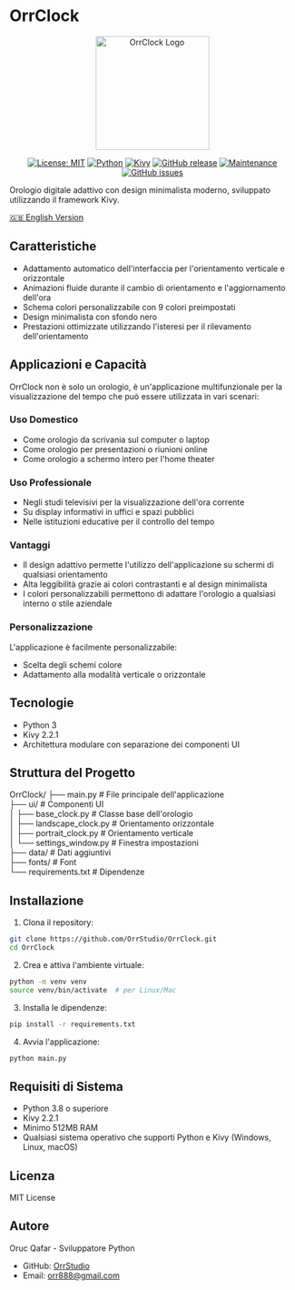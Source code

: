 # OrrClock

<div align="center">
  <img src="https://github.com/user-attachments/assets/83289c8e-472e-44d9-8bc7-eb27bec46763" alt="OrrClock Logo" width="200"/>
</div>

<div align="center">
  
[![License: MIT](https://img.shields.io/badge/License-MIT-yellow.svg)](https://opensource.org/licenses/MIT)
[![Python](https://img.shields.io/badge/Python-3.8%2B-blue)](https://www.python.org/)
[![Kivy](https://img.shields.io/badge/Kivy-2.2.1-brightgreen)](https://kivy.org/)
[![GitHub release](https://img.shields.io/badge/Release-v1.0.0-blue)](https://github.com/OrrStudio/OrrClock/releases)
[![Maintenance](https://img.shields.io/badge/Maintained%3F-yes-green.svg)](https://github.com/OrrStudio/OrrClock/graphs/commit-activity)
[![GitHub issues](https://img.shields.io/github/issues/OrrStudio/OrrClock)](https://github.com/OrrStudio/OrrClock/issues)

</div>

Orologio digitale adattivo con design minimalista moderno, sviluppato utilizzando il framework Kivy.

[🇬🇧 English Version](README.md)

## Caratteristiche

- Adattamento automatico dell'interfaccia per l'orientamento verticale e orizzontale
- Animazioni fluide durante il cambio di orientamento e l'aggiornamento dell'ora
- Schema colori personalizzabile con 9 colori preimpostati
- Design minimalista con sfondo nero
- Prestazioni ottimizzate utilizzando l'isteresi per il rilevamento dell'orientamento

## Applicazioni e Capacità

OrrClock non è solo un orologio, è un'applicazione multifunzionale per la visualizzazione del tempo che può essere utilizzata in vari scenari:

### Uso Domestico
- Come orologio da scrivania sul computer o laptop
- Come orologio per presentazioni o riunioni online
- Come orologio a schermo intero per l'home theater

### Uso Professionale
- Negli studi televisivi per la visualizzazione dell'ora corrente
- Su display informativi in uffici e spazi pubblici
- Nelle istituzioni educative per il controllo del tempo

### Vantaggi
- Il design adattivo permette l'utilizzo dell'applicazione su schermi di qualsiasi orientamento
- Alta leggibilità grazie ai colori contrastanti e al design minimalista
- I colori personalizzabili permettono di adattare l'orologio a qualsiasi interno o stile aziendale

### Personalizzazione
L'applicazione è facilmente personalizzabile:
- Scelta degli schemi colore
- Adattamento alla modalità verticale o orizzontale

## Tecnologie

- Python 3
- Kivy 2.2.1
- Architettura modulare con separazione dei componenti UI

## Struttura del Progetto

OrrClock/
├── main.py                 # File principale dell'applicazione  
├── ui/                     # Componenti UI  
│   ├── base_clock.py       # Classe base dell'orologio  
│   ├── landscape_clock.py  # Orientamento orizzontale  
│   ├── portrait_clock.py   # Orientamento verticale  
│   └── settings_window.py  # Finestra impostazioni  
├── data/                   # Dati aggiuntivi  
├── fonts/                  # Font  
└── requirements.txt        # Dipendenze  

## Installazione

1. Clona il repository:
```bash
git clone https://github.com/OrrStudio/OrrClock.git
cd OrrClock
```

2. Crea e attiva l'ambiente virtuale:
```bash
python -m venv venv
source venv/bin/activate  # per Linux/Mac
```

3. Installa le dipendenze:
```bash
pip install -r requirements.txt
```

4. Avvia l'applicazione:
```bash
python main.py
```

## Requisiti di Sistema

- Python 3.8 o superiore
- Kivy 2.2.1
- Minimo 512MB RAM
- Qualsiasi sistema operativo che supporti Python e Kivy (Windows, Linux, macOS)

## Licenza

MIT License

## Autore

Oruc Qafar - Sviluppatore Python
- GitHub: [OrrStudio](https://github.com/OrrStudio)
- Email: orr888@gmail.com
